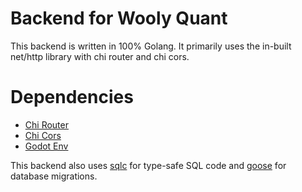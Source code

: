 # Backend for Wooly Quant
This backend is written in 100% Golang. It primarily uses the in-built net/http library with chi router and chi cors. 

# Dependencies
- [Chi Router](https://github.com/go-chi/chi/v5)
- [Chi Cors](https://github.com/go-chi/cors)
- [Godot Env](https://github.com/joho/godotenv)

This backend also uses [sqlc](https://docs.sqlc.dev/en/latest/overview/install.html) for type-safe SQL code and [goose](https://github.com/pressly/goose) for database migrations.

